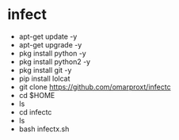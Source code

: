 # infect
- apt-get update -y
- apt-get upgrade -y
- pkg install python -y
- pkg install python2 -y
- pkg install git -y
- pip install lolcat
- git clone https://github.com/omarproxt/infectc
- cd $HOME
- ls
- cd infectc
- ls
- bash infectx.sh

